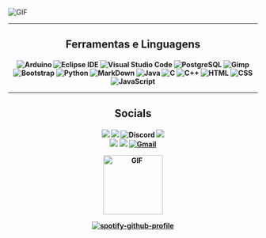 ![GIF](https://cdn.discordapp.com/attachments/759589395580977153/881693901537300540/Inserir_um_titulo_1.gif)

---
<h2 align="center">Ferramentas e Linguagens</h2>
<h4 align="center">

![Arduino](https://img.shields.io/badge/-Arduino-0D1117?style=for-the-badge&logo=Arduino&logoColor=00979D)
![Eclipse IDE](https://img.shields.io/badge/-Eclipse%20IDE-0D1117?style=for-the-badge&logo=EclipseIDE&logoColor=7269d1)
![Visual Studio Code](https://img.shields.io/badge/-Visual%20Studio%20Code-0D1117?style=for-the-badge&logo=visual-studio-code&logoColor=007ACC)
![PostgreSQL](https://img.shields.io/badge/-PostgreSQL-0D1117?style=for-the-badge&logo=PostgreSQL&logoColor=4169E1)
![Gimp](https://img.shields.io/badge/-Gimp-0D1117?style=for-the-badge&logo=Gimp&logoColor=5C5543)
![Bootstrap](https://img.shields.io/badge/-Bootstrap-0D1117?style=for-the-badge&logo=bootstrap&logoColor=7952B3)
![Python](https://img.shields.io/badge/-Python-0D1117?style=for-the-badge&logo=python&logoColor=3776AB)
![MarkDown](https://img.shields.io/badge/-Markdown-0D1117?style=for-the-badge&logo=Markdown&logoColor=white)
![Java](https://img.shields.io/badge/-Java-0D1117?style=for-the-badge&logo=Java&logoColor=007396)
![C](https://img.shields.io/badge/-C-0D1117?style=for-the-badge&logo=C&logoColor=A8B9CC)
![C++](https://img.shields.io/badge/-C++-0D1117?style=for-the-badge&logo=C%2B%2B&logoColor=00599C)
![HTML](https://img.shields.io/badge/-HTML-0D1117?style=for-the-badge&logo=HTML5&logoColor=E34F26)
![CSS](https://img.shields.io/badge/-CSS-0D1117?style=for-the-badge&logo=CSS3&logoColor=1572B6)
![JavaScript](https://img.shields.io/badge/-JavaScript-0D1117?style=for-the-badge&logo=javascript&logoColor=F7DF1E)

---
<h2 align="center">Socials</h2>
<h4 align="center">

<a href="https://anilist.co/user/Luscarvalho/"><img src="https://img.shields.io/badge/AniList-02A9FF?style=for-the-badge&logo=AniList&logoColor=white"/></a>
<a href="https://myanimelist.net/profile/LuscarvalhoO"><img src="https://img.shields.io/badge/MyAnimeList-2E51A2?style=for-the-badge&logo=MyAnimeList&logoColor=white"/></a>
![Discord](https://img.shields.io/badge/Luscarvalho%230101-5865F2?style=for-the-badge&logo=Discord&logoColor=white)
<a href="https://last.fm/user/lucaralhooo"><img src="https://img.shields.io/badge/Last.fm-D51007?style=for-the-badge&logo=last.fm&logoColor=white"/></a> \
<a href="https://instagram.com/luscarvalho.py"><img src="https://img.shields.io/badge/Instagram-E4405F?style=for-the-badge&logo=instagram&logoColor=white"/></a>
<a href="https://twitter.com/luscarvalhooo"><img src="https://img.shields.io/badge/Twitter-blue?style=for-the-badge&logo=twitter&logoColor=white"/></a>
<a href="luscarvalho999@gmail.com"><img alt="Gmail" src="https://img.shields.io/badge/Gmail-D14836?style=for-the-badge&logo=gmail&logoColor=white" /></a>

<img align="center" alt="GIF" height="120px" src="https://media.giphy.com/media/J5B1Y8QZnzXXbLQIBu/giphy.gif"/>  

[![spotify-github-profile](https://spotify-github-profile.vercel.app/api/view?uid=2126uubpa2lusvkax73kbi6vi&cover_image=true&theme=novatorem)](https://spotify-github-profile.vercel.app/api/view?uid=2126uubpa2lusvkax73kbi6vi&redirect=true)
  
